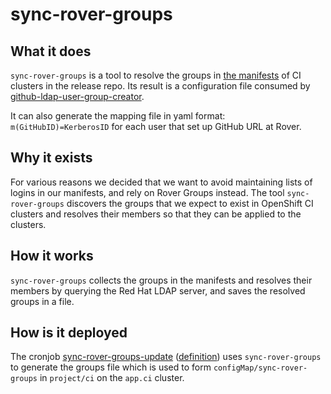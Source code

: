 # sync-rover-groups

## What it does

`sync-rover-groups` is a tool to resolve the groups in [the manifests](https://github.com/openshift/release/tree/master/clusters) of CI clusters
in the release repo. Its result is a configuration file consumed by [github-ldap-user-group-creator](../github-ldap-user-group-creator).

It can also generate the mapping file in yaml format: `m(GitHubID)=KerberosID` for each user
that set up GitHub URL at Rover.


## Why it exists

For various reasons we decided that we want to avoid maintaining lists of logins in our manifests,
and rely on Rover Groups instead. The tool `sync-rover-groups` discovers the groups that we expect
to exist in OpenShift CI clusters and resolves their members so that they can be applied to the
clusters.


## How it works

`sync-rover-groups` collects the groups in the manifests and resolves their members by querying the Red Hat LDAP server, 
and saves the resolved groups in a file.

## How is it deployed

The cronjob [sync-rover-groups-update](https://console-openshift-console.apps.ocp-c1.prod.psi.redhat.com/k8s/ns/ocp-test-platform/batch~v1~CronJob/sync-rover-groups-update) ([definition](https://github.com/openshift/release/blob/master/ci-operator/jobs/infra-periodics.yaml))
uses `sync-rover-groups` to generate the groups file which is used to form `configMap/sync-rover-groups` in `project/ci` on the `app.ci` cluster.
